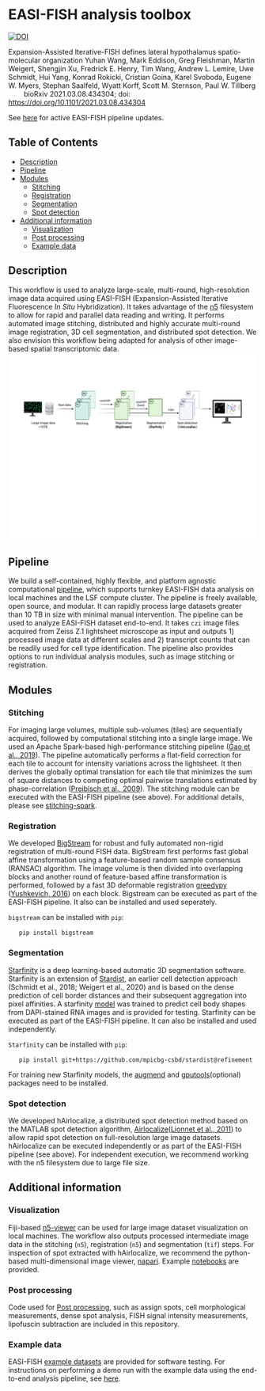 # EASI-FISH analysis toolbox # 
[![DOI](https://zenodo.org/badge/319982517.svg)](https://zenodo.org/badge/latestdoi/319982517)

Expansion-Assisted Iterative-FISH defines lateral hypothalamus spatio-molecular organization
Yuhan Wang, Mark Eddison, Greg Fleishman, Martin Weigert, Shengjin Xu, Fredrick E. Henry, Tim Wang, Andrew L. Lemire, Uwe Schmidt, Hui Yang, Konrad Rokicki, Cristian Goina, Karel Svoboda, Eugene W. Myers, Stephan Saalfeld, Wyatt Korff, Scott M. Sternson, Paul W. Tillberg &nbsp;&nbsp;&nbsp;&nbsp;&nbsp;&nbsp;&nbsp;
bioRxiv 2021.03.08.434304; doi: https://doi.org/10.1101/2021.03.08.434304

See [here](https://github.com/JaneliaSciComp/multifish) for active EASI-FISH pipeline updates. 
## Table of Contents #
   * [Description](#description)
   * [Pipeline](#pipeline)
   * [Modules](#modules)
      * [Stitching](#stitching)
      * [Registration](#registration)
      * [Segmentation](#segmentation)
      * [Spot detection](#spot-detection)
   * [Additional information](#additional-information)
      * [Visualization](#visualization)
      * [Post processing](#post-processing)  
      * [Example data](#example-data)

## Description #
This workflow is used to analyze large-scale, multi-round, high-resolution image data acquired using EASI-FISH (Expansion-Assisted Iterative Fluorescence *In Situ* Hybridization). It takes advantage of the [n5](https://github.com/saalfeldlab/n5) filesystem to allow for rapid and parallel data reading and writing. It performs automated image stitching, distributed and highly accurate multi-round image registration, 3D cell segmentation, and distributed spot detection. We also envision this workflow being adapted for analysis of other image-based spatial transcriptomic data. 
![](/resources/Pipeline.gif)
 
## Pipeline #
We build a self-contained, highly flexible, and platform agnostic computational [pipeline](https://github.com/JaneliaSciComp/multifish), which supports turnkey EASI-FISH data analysis on local machines and the LSF compute cluster. The pipeline is freely available, open source, and modular. It can rapidly process large datasets greater than 10 TB in size with minimal manual intervention. The pipeline can be used to analyze EASI-FISH dataset end-to-end. It takes `czi` image files acquired from Zeiss Z.1 lightsheet microscope as input and outputs 1) processed image data at different scales and 2) transcript counts that can be readily used for cell type identification. The pipeline also provides options to run individual analysis modules, such as image stitching or registration. 

## Modules #

### Stitching #
For imaging large volumes, multiple sub-volumes (tiles) are sequentially acquired, followed by computational stitching into a single large image. We used an Apache Spark-based high-performance stitching pipeline ([Gao et al., 2019](https://science.sciencemag.org/content/363/6424/eaau8302.long)). The pipeline automatically performs a flat-field correction for each tile to account for intensity variations across the lightsheet. It then derives the globally optimal translation for each tile that minimizes the sum of square distances to competing optimal pairwise translations estimated by phase-correlation ([Preibisch et al., 2009](https://academic.oup.com/bioinformatics/article/25/11/1463/332497)). The stitching module can be executed with the EASI-FISH pipeline (see above). For additional details, please see [stitching-spark](https://github.com/saalfeldlab/stitching-spark). 


### Registration #
We developed [BigStream](https://github.com/GFleishman/bigstream) for robust and fully automated non-rigid registration of multi-round FISH data. BigStream first performs fast global affine transformation using a feature-based random sample consensus (RANSAC) algorithm. The image volume is then divided into overlapping blocks and another round of feature-based affine transformation is performed, followed by a fast 3D deformable registration [greedypy](https://github.com/GFleishman/greedypy) ([Yushkevich, 2016](https://github.com/pyushkevich/greedy)) on each block. Bigstream can be executed as part of the EASI-FISH pipeline. It also can be installed and used seperately. 

`bigstream` can be installed with `pip`:
```
   pip install bigstream
```
### Segmentation #
[Starfinity](https://github.com/mpicbg-csbd/stardist/tree/refinement) is a deep learning-based automatic 3D segmentation software. Starfinity is an extension of [Stardist](https://github.com/mpicbg-csbd/stardist), an earlier cell detection approach (Schmidt et al., 2018; Weigert et al., 2020) and is based on the dense prediction of cell border distances and their subsequent aggregation into pixel affinities. A starfinity [model](https://doi.org/10.25378/janelia.13624268) was trained to predict cell body shapes from DAPI-stained RNA images and is provided for testing. Starfinity can be executed as part of the EASI-FISH pipeline. It can also be installed and used independently. 

`Starfinity`  can be installed with  `pip`:
```
   pip install git+https://github.com/mpicbg-csbd/stardist@refinement
```
For training new Starfinity models, the [augmend](https://github.com/stardist/augmend) and [gputools](https://github.com/maweigert/gputools)(optional) packages need to be installed.

### Spot detection #
We developed hAirlocalize, a distributed spot detection method based on the MATLAB spot detection algorithm, [Airlocalize](https://github.com/timotheelionnet/AIRLOCALIZE)([Lionnet et al., 2011](https://www.nature.com/articles/nmeth.1551)) to allow rapid spot detection on full-resolution large image datasets. hAirlocalize can be executed independently or as part of the EASI-FISH pipeline (see above). For independent execution, we recommend working with the n5 filesystem due to large file size.

## Additional information #

### Visualization #
Fiji-based [n5-viewer](https://github.com/saalfeldlab/n5-viewer) can be used for large image dataset visualization on local machines. The workflow also outputs processed intermediate image data in the stitching (`n5`), registration (`n5`) and segmentation (`tif`) steps. For inspection of spot extracted with hAirlocalize, we recommend the python-based multi-dimensional image viewer, [napari](https://napari.org/). Example [notebooks](https://github.com/multiFISH/EASI-FISH/tree/master/data_visualization) are provided. 

### Post processing
Code used for [Post processing](https://github.com/multiFISH/EASI-FISH/tree/master/data_processing), such as assign spots, cell morphological measurements, dense spot analysis, FISH signal intensity measurements, lipofuscin subtraction are included in this repository. 

### Example data #
EASI-FISH [example datasets](https://doi.org/10.25378/janelia.c.5276708.v1) are provided for software testing. For instructions on performing a demo run with the example data using the end-to-end analysis pipeline, see [here](https://github.com/JaneliaSciComp/multifish). 

